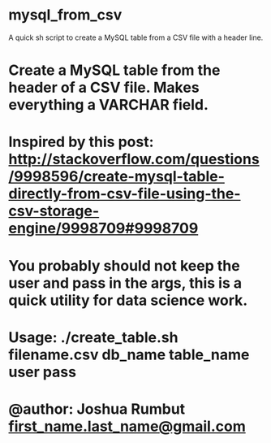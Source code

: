 mysql_from_csv
==============

A quick sh script to create a MySQL table from a CSV file with a header line.

# Create a MySQL table from the header of a CSV file. Makes everything a VARCHAR field.
# Inspired by this post: http://stackoverflow.com/questions/9998596/create-mysql-table-directly-from-csv-file-using-the-csv-storage-engine/9998709#9998709
# You probably should not keep the user and pass in the args, this is a quick utility for data science work.
# Usage: ./create_table.sh filename.csv db_name table_name user pass
# @author: Joshua Rumbut first_name.last_name@gmail.com
